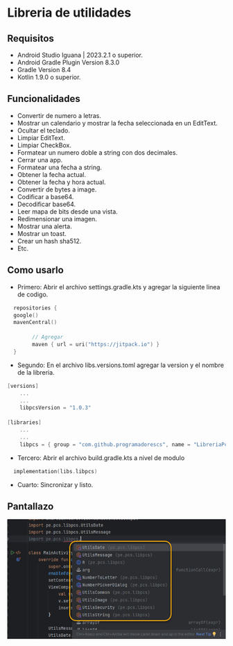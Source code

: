 # Libreria de utilidades

## Requisitos

- Android Studio Iguana | 2023.2.1 o superior.
- Android Gradle Plugin Version 8.3.0
- Gradle Version 8.4
- Kotlin 1.9.0 o superior.

## Funcionalidades

- Convertir de numero a letras.
- Mostrar un calendario y mostrar la fecha seleccionada en un EditText.
- Ocultar el teclado.
- Limpiar EditText.
- Limpiar CheckBox.
- Formatear un numero doble a string con dos decimales.
- Cerrar una app.
- Formatear una fecha a string.
- Obtener la fecha actual.
- Obtener la fecha y hora actual.
- Convertir de bytes a image.
- Codificar a base64.
- Decodificar base64.
- Leer mapa de bits desde una vista.
- Redimensionar una imagen.
- Mostrar una alerta.
- Mostrar un toast.
- Crear un hash sha512.
- Etc.

## Como usarlo

- Primero: Abrir el archivo settings.gradle.kts y agregar la siguiente linea de codigo.
```kotlin
  repositories {
  google()
  mavenCentral()

        // Agregar
        maven { url = uri("https://jitpack.io") }
  }
```

- Segundo: En el archivo libs.versions.toml agregar la version y el nombre de la libreria.
```kotlin
[versions]
    ...
    ...
    libpcsVersion = "1.0.3"

[libraries]
    ...
    ...
    libpcs = { group = "com.github.programadorescs", name = "LibreriaPcs", version.ref = "libpcsVersion" }
```

- Tercero: Abrir el archivo build.gradle.kts a nivel de modulo
```kotlin
  implementation(libs.libpcs)
```

- Cuarto: Sincronizar y listo.

## Pantallazo
![Image text](https://github.com/programadorescs/LibreriaPcs/blob/master/app/src/main/assets/libpcs.png)
